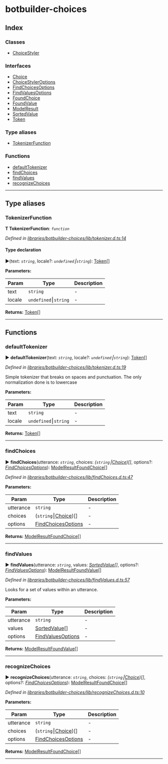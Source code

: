 


#  botbuilder-choices


## Index

### Classes

* [ChoiceStyler](classes/botbuilder_choices.choicestyler.md)


### Interfaces

* [Choice](interfaces/botbuilder_choices.choice.md)
* [ChoiceStylerOptions](interfaces/botbuilder_choices.choicestyleroptions.md)
* [FindChoicesOptions](interfaces/botbuilder_choices.findchoicesoptions.md)
* [FindValuesOptions](interfaces/botbuilder_choices.findvaluesoptions.md)
* [FoundChoice](interfaces/botbuilder_choices.foundchoice.md)
* [FoundValue](interfaces/botbuilder_choices.foundvalue.md)
* [ModelResult](interfaces/botbuilder_choices.modelresult.md)
* [SortedValue](interfaces/botbuilder_choices.sortedvalue.md)
* [Token](interfaces/botbuilder_choices.token.md)


### Type aliases

* [TokenizerFunction](#tokenizerfunction)


### Functions

* [defaultTokenizer](#defaulttokenizer)
* [findChoices](#findchoices)
* [findValues](#findvalues)
* [recognizeChoices](#recognizechoices)



---
## Type aliases
<a id="tokenizerfunction"></a>

###  TokenizerFunction

**Τ TokenizerFunction**:  *`function`* 

*Defined in [libraries/botbuilder-choices/lib/tokenizer.d.ts:14](https://github.com/Microsoft/botbuilder-js/blob/f687311/libraries/botbuilder-choices/lib/tokenizer.d.ts#L14)*


#### Type declaration
►(text: *`string`*, locale?: *`undefined`⎮`string`*): [Token](interfaces/botbuilder_choices.token.md)[]



**Parameters:**

| Param | Type | Description |
| ------ | ------ | ------ |
| text | `string`   |  - |
| locale | `undefined`⎮`string`   |  - |





**Returns:** [Token](interfaces/botbuilder_choices.token.md)[]






___


## Functions
<a id="defaulttokenizer"></a>

###  defaultTokenizer

► **defaultTokenizer**(text: *`string`*, locale?: *`undefined`⎮`string`*): [Token](interfaces/botbuilder_choices.token.md)[]



*Defined in [libraries/botbuilder-choices/lib/tokenizer.d.ts:19](https://github.com/Microsoft/botbuilder-js/blob/f687311/libraries/botbuilder-choices/lib/tokenizer.d.ts#L19)*



Simple tokenizer that breaks on spaces and punctuation. The only normalization done is to lowercase


**Parameters:**

| Param | Type | Description |
| ------ | ------ | ------ |
| text | `string`   |  - |
| locale | `undefined`⎮`string`   |  - |





**Returns:** [Token](interfaces/botbuilder_choices.token.md)[]





___

<a id="findchoices"></a>

###  findChoices

► **findChoices**(utterance: *`string`*, choices: *(`string`⎮[Choice](interfaces/botbuilder_choices.choice.md))[]*, options?: *[FindChoicesOptions](interfaces/botbuilder_choices.findchoicesoptions.md)*): [ModelResult](interfaces/botbuilder_choices.modelresult.md)[FoundChoice](interfaces/botbuilder_choices.foundchoice.md)[]



*Defined in [libraries/botbuilder-choices/lib/findChoices.d.ts:47](https://github.com/Microsoft/botbuilder-js/blob/f687311/libraries/botbuilder-choices/lib/findChoices.d.ts#L47)*



**Parameters:**

| Param | Type | Description |
| ------ | ------ | ------ |
| utterance | `string`   |  - |
| choices | (`string`⎮[Choice](interfaces/botbuilder_choices.choice.md))[]   |  - |
| options | [FindChoicesOptions](interfaces/botbuilder_choices.findchoicesoptions.md)   |  - |





**Returns:** [ModelResult](interfaces/botbuilder_choices.modelresult.md)[FoundChoice](interfaces/botbuilder_choices.foundchoice.md)[]





___

<a id="findvalues"></a>

###  findValues

► **findValues**(utterance: *`string`*, values: *[SortedValue](interfaces/botbuilder_choices.sortedvalue.md)[]*, options?: *[FindValuesOptions](interfaces/botbuilder_choices.findvaluesoptions.md)*): [ModelResult](interfaces/botbuilder_choices.modelresult.md)[FoundValue](interfaces/botbuilder_choices.foundvalue.md)[]



*Defined in [libraries/botbuilder-choices/lib/findValues.d.ts:57](https://github.com/Microsoft/botbuilder-js/blob/f687311/libraries/botbuilder-choices/lib/findValues.d.ts#L57)*



Looks for a set of values within an utterance.


**Parameters:**

| Param | Type | Description |
| ------ | ------ | ------ |
| utterance | `string`   |  - |
| values | [SortedValue](interfaces/botbuilder_choices.sortedvalue.md)[]   |  - |
| options | [FindValuesOptions](interfaces/botbuilder_choices.findvaluesoptions.md)   |  - |





**Returns:** [ModelResult](interfaces/botbuilder_choices.modelresult.md)[FoundValue](interfaces/botbuilder_choices.foundvalue.md)[]





___

<a id="recognizechoices"></a>

###  recognizeChoices

► **recognizeChoices**(utterance: *`string`*, choices: *(`string`⎮[Choice](interfaces/botbuilder_choices.choice.md))[]*, options?: *[FindChoicesOptions](interfaces/botbuilder_choices.findchoicesoptions.md)*): [ModelResult](interfaces/botbuilder_choices.modelresult.md)[FoundChoice](interfaces/botbuilder_choices.foundchoice.md)[]



*Defined in [libraries/botbuilder-choices/lib/recognizeChoices.d.ts:10](https://github.com/Microsoft/botbuilder-js/blob/f687311/libraries/botbuilder-choices/lib/recognizeChoices.d.ts#L10)*



**Parameters:**

| Param | Type | Description |
| ------ | ------ | ------ |
| utterance | `string`   |  - |
| choices | (`string`⎮[Choice](interfaces/botbuilder_choices.choice.md))[]   |  - |
| options | [FindChoicesOptions](interfaces/botbuilder_choices.findchoicesoptions.md)   |  - |





**Returns:** [ModelResult](interfaces/botbuilder_choices.modelresult.md)[FoundChoice](interfaces/botbuilder_choices.foundchoice.md)[]





___


